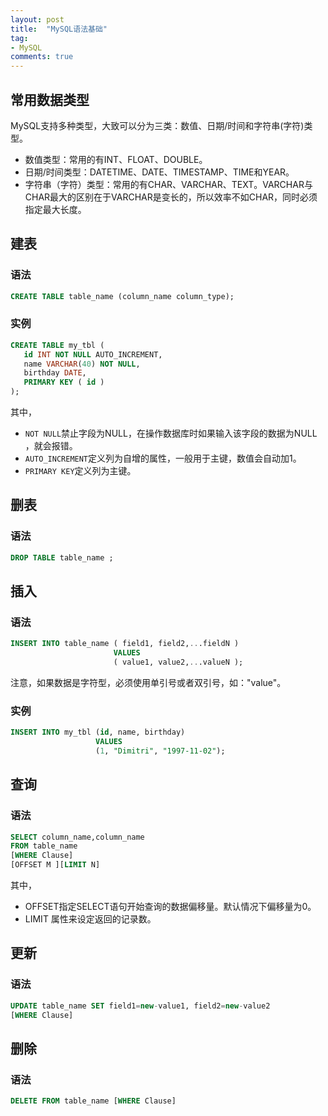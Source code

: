 ```yaml
---
layout: post
title:  "MySQL语法基础"
tag:
- MySQL
comments: true
---
```


## 常用数据类型

MySQL支持多种类型，大致可以分为三类：数值、日期/时间和字符串(字符)类型。

- 数值类型：常用的有INT、FLOAT、DOUBLE。
- 日期/时间类型：DATETIME、DATE、TIMESTAMP、TIME和YEAR。
- 字符串（字符）类型：常用的有CHAR、VARCHAR、TEXT。VARCHAR与CHAR最大的区别在于VARCHAR是变长的，所以效率不如CHAR，同时必须指定最大长度。

## 建表

### 语法
```sql
CREATE TABLE table_name (column_name column_type);
```

### 实例
```sql
CREATE TABLE my_tbl (
   id INT NOT NULL AUTO_INCREMENT,
   name VARCHAR(40) NOT NULL,
   birthday DATE,
   PRIMARY KEY ( id )
);
```
其中，
- `NOT NULL`禁止字段为NULL，在操作数据库时如果输入该字段的数据为NULL ，就会报错。
- `AUTO_INCREMENT`定义列为自增的属性，一般用于主键，数值会自动加1。
- `PRIMARY KEY`定义列为主键。

## 删表

### 语法
```sql
DROP TABLE table_name ;
```

## 插入

### 语法
```sql
INSERT INTO table_name ( field1, field2,...fieldN )
                       VALUES
                       ( value1, value2,...valueN );
```
注意，如果数据是字符型，必须使用单引号或者双引号，如："value"。

### 实例

```sql
INSERT INTO my_tbl (id, name, birthday)
                   VALUES
                   (1, "Dimitri", "1997-11-02");
```

## 查询

### 语法
```sql
SELECT column_name,column_name
FROM table_name
[WHERE Clause]
[OFFSET M ][LIMIT N]
```
其中，
- OFFSET指定SELECT语句开始查询的数据偏移量。默认情况下偏移量为0。
- LIMIT 属性来设定返回的记录数。

## 更新

### 语法
```sql
UPDATE table_name SET field1=new-value1, field2=new-value2
[WHERE Clause]
```

## 删除

### 语法
```sql
DELETE FROM table_name [WHERE Clause]
```

